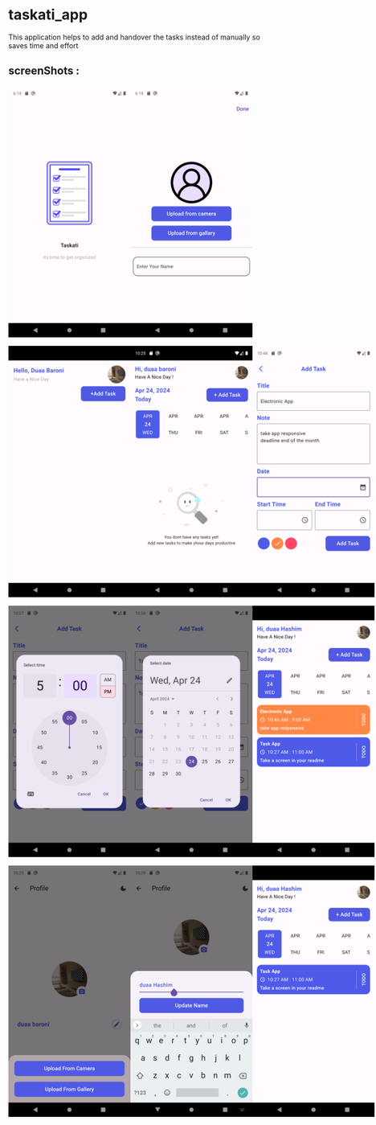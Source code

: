 # taskati_app
  This application helps to add and handover the tasks instead of manually so saves time and effort 
## screenShots :
 <div style= "display: flex; flex-direction: row;">
 <img src="https://github.com/DuaaBaroni/task_app/blob/main/screenshot/splash.png" height="500">
 <img src="https://github.com/DuaaBaroni/task_app/blob/main/screenshot/upload.png" height="500">
 </div>
<br>

  <div style= "display: flex; flex-direction: row;">
 <img src="https://github.com/DuaaBaroni/task_app/blob/main/screenshot/home.png" height="500">
 <img src= "https://github.com/DuaaBaroni/task_app/blob/taskDone/screenshot/empty%20task.png" height="500">
 <img src="https://github.com/DuaaBaroni/task_app/blob/taskDone/screenshot/add%20task.png" height="500">
  </div>
  <br>
  
  <div style= "display: flex; flex-direction: row;">
  <img src="https://github.com/DuaaBaroni/task_app/blob/taskDone/screenshot/select%20time.png" height="500">
  <img src="https://github.com/DuaaBaroni/task_app/blob/taskDone/screenshot/determine%20date.png" height="500">
  <img src="https://github.com/DuaaBaroni/task_app/blob/taskDone/screenshot/upload%20task.png" height="500">
  </div>
<br>
    <div style= "display: flex; flex-direction: row;">
      <img src="https://github.com/DuaaBaroni/task_app/blob/taskDone/screenshot/change%20profile.png" height="500">
  <img src="https://github.com/DuaaBaroni/task_app/blob/taskDone/screenshot/edit%20name%20....png" height="500">
  <img src= "https://github.com/DuaaBaroni/task_app/blob/taskDone/screenshot/upload%20edit%20name.png" height="500">

   </div>

 



